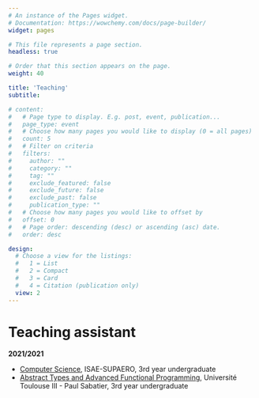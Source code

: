 ```yaml
---
# An instance of the Pages widget.
# Documentation: https://wowchemy.com/docs/page-builder/
widget: pages

# This file represents a page section.
headless: true

# Order that this section appears on the page.
weight: 40

title: 'Teaching'
subtitle:

# content:
#   # Page type to display. E.g. post, event, publication...
#   page_type: event
#   # Choose how many pages you would like to display (0 = all pages)
#   count: 5
#   # Filter on criteria
#   filters:
#     author: ""
#     category: ""
#     tag: ""
#     exclude_featured: false
#     exclude_future: false
#     exclude_past: false
#     publication_type: ""
#   # Choose how many pages you would like to offset by
#   offset: 0
#   # Page order: descending (desc) or ascending (asc) date.
#   order: desc

design:
  # Choose a view for the listings:
  #   1 = List
  #   2 = Compact
  #   3 = Card
  #   4 = Citation (publication only)
  view: 2
---
```

# Teaching assistant

**2021/2021**
- [Computer Science](https://www.isae-supaero.fr/IMG/pdf/catalogue_2020-21-1a.pdf#page=5), ISAE-SUPAERO, 3rd year undergraduate
- [Abstract Types and Advanced Functional Programming](https://www.univ-tlse3.fr/syllabus/SYL_L3_INFO.pdf#page=29), Université Toulouse III - Paul Sabatier, 3rd year undergraduate